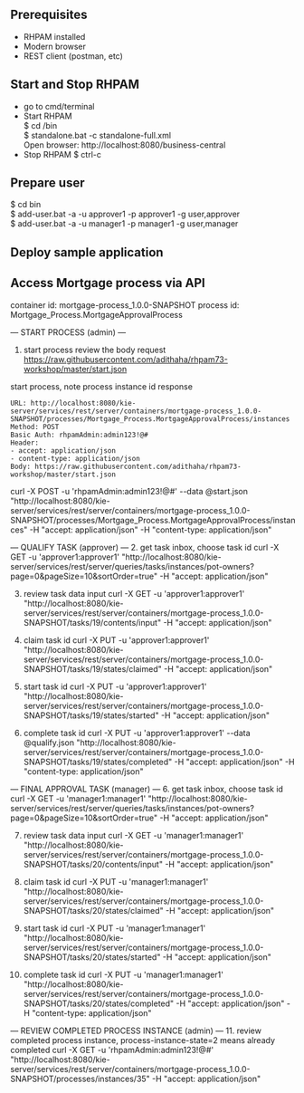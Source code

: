 Prerequisites
---
- RHPAM installed
- Modern browser
- REST client (postman, etc)

Start and Stop RHPAM
---
- go to cmd/terminal
- Start RHPAM  
  $ cd <jboss-eap>/bin  
  $ standalone.bat -c standalone-full.xml  
  Open browser: http://localhost:8080/business-central
- Stop RHPAM
  $ ctrl-c
  
  
Prepare user
---
$ cd bin  
$ add-user.bat -a -u approver1 -p approver1 -g user,approver  
$ add-user.bat -a -u manager1 -p manager1 -g user,manager  
  
Deploy sample application
---


Access Mortgage process via API
---
container id: mortgage-process_1.0.0-SNAPSHOT
process id: Mortgage_Process.MortgageApprovalProcess


— START PROCESS (admin) —


1. start process
review the body request
https://raw.githubusercontent.com/adithaha/rhpam73-workshop/master/start.json

start process, note process instance id response
```
URL: http://localhost:8080/kie-server/services/rest/server/containers/mortgage-process_1.0.0-SNAPSHOT/processes/Mortgage_Process.MortgageApprovalProcess/instances
Method: POST
Basic Auth: rhpamAdmin:admin123!@#
Header: 
- accept: application/json
- content-type: application/json
Body: https://raw.githubusercontent.com/adithaha/rhpam73-workshop/master/start.json
```
curl -X POST -u 'rhpamAdmin:admin123!@#' --data @start.json "http://localhost:8080/kie-server/services/rest/server/containers/mortgage-process_1.0.0-SNAPSHOT/processes/Mortgage_Process.MortgageApprovalProcess/instances" -H  "accept: application/json" -H  "content-type: application/json" 


— QUALIFY TASK (approver) —
2. get task inbox, choose task id
curl -X GET -u 'approver1:approver1' "http://localhost:8080/kie-server/services/rest/server/queries/tasks/instances/pot-owners?page=0&pageSize=10&sortOrder=true" -H  "accept: application/json"

3. review task data input
curl -X GET -u 'approver1:approver1' "http://localhost:8080/kie-server/services/rest/server/containers/mortgage-process_1.0.0-SNAPSHOT/tasks/19/contents/input" -H  "accept: application/json"

3. claim task id
curl -X PUT -u 'approver1:approver1' "http://localhost:8080/kie-server/services/rest/server/containers/mortgage-process_1.0.0-SNAPSHOT/tasks/19/states/claimed" -H  "accept: application/json"

4. start task id
curl -X PUT -u 'approver1:approver1' "http://localhost:8080/kie-server/services/rest/server/containers/mortgage-process_1.0.0-SNAPSHOT/tasks/19/states/started" -H  "accept: application/json"

5. complete task id
curl -X PUT -u 'approver1:approver1' --data @qualify.json "http://localhost:8080/kie-server/services/rest/server/containers/mortgage-process_1.0.0-SNAPSHOT/tasks/19/states/completed" -H  "accept: application/json" -H "content-type: application/json"

— FINAL APPROVAL TASK (manager) —
6. get task inbox, choose task id
curl -X GET -u 'manager1:manager1' "http://localhost:8080/kie-server/services/rest/server/queries/tasks/instances/pot-owners?page=0&pageSize=10&sortOrder=true" -H  "accept: application/json"

7. review task data input
curl -X GET -u 'manager1:manager1' "http://localhost:8080/kie-server/services/rest/server/containers/mortgage-process_1.0.0-SNAPSHOT/tasks/20/contents/input" -H  "accept: application/json"

8. claim task id
curl -X PUT -u 'manager1:manager1' "http://localhost:8080/kie-server/services/rest/server/containers/mortgage-process_1.0.0-SNAPSHOT/tasks/20/states/claimed" -H  "accept: application/json"

9. start task id
curl -X PUT -u 'manager1:manager1' "http://localhost:8080/kie-server/services/rest/server/containers/mortgage-process_1.0.0-SNAPSHOT/tasks/20/states/started" -H  "accept: application/json"

10. complete task id
curl -X PUT -u 'manager1:manager1' "http://localhost:8080/kie-server/services/rest/server/containers/mortgage-process_1.0.0-SNAPSHOT/tasks/20/states/completed" -H  "accept: application/json" -H "content-type: application/json"


— REVIEW COMPLETED PROCESS INSTANCE (admin) —
11. review completed process instance, process-instance-state=2 means already completed
curl -X GET -u 'rhpamAdmin:admin123!@#' "http://localhost:8080/kie-server/services/rest/server/containers/mortgage-process_1.0.0-SNAPSHOT/processes/instances/35" -H  "accept: application/json"
